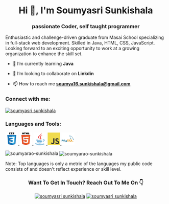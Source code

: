 <h1 align="center">Hi 👋, I'm Soumyasri Sunkishala</h1>
<h3 align="center">passionate Coder, self taught programmer</h3>


<p>Enthusiastic and challenge-driven graduate from Masai School specializing in full-stack web development. Skilled in Java, HTML, CSS, JavaScript. Looking forward to an exciting opportunity to work at a growing organization to enhance the skill set.</p>


- 🌱 I’m currently learning **Java**

- 👯 I’m looking to collaborate on **Linkdin**

- 📫 How to reach me **soumya16.sunkishala@gmail.com**

<h3 align="left">Connect with me:</h3>
<p align="left">
<a href="https://linkedin.com/in/soumyasri sunkishala" target="blank"><img align="center" src="https://raw.githubusercontent.com/rahuldkjain/github-profile-readme-generator/master/src/images/icons/Social/linked-in-alt.svg" alt="soumyasri sunkishala" height="30" width="40" /></a>
</p>

<h3 align="left">Languages and Tools:</h3>
<p align="left"> <a href="https://www.w3schools.com/css/" target="_blank" rel="noreferrer"> <img src="https://raw.githubusercontent.com/devicons/devicon/master/icons/css3/css3-original-wordmark.svg" alt="css3" width="40" height="40"/> </a> <a href="https://www.w3.org/html/" target="_blank" rel="noreferrer"> <img src="https://raw.githubusercontent.com/devicons/devicon/master/icons/html5/html5-original-wordmark.svg" alt="html5" width="40" height="40"/> </a> <a href="https://www.java.com" target="_blank" rel="noreferrer"> <img src="https://raw.githubusercontent.com/devicons/devicon/master/icons/java/java-original.svg" alt="java" width="40" height="40"/> </a> <a href="https://developer.mozilla.org/en-US/docs/Web/JavaScript" target="_blank" rel="noreferrer"> <img src="https://raw.githubusercontent.com/devicons/devicon/master/icons/javascript/javascript-original.svg" alt="javascript" width="40" height="40"/> </a> <a href="https://www.mysql.com/" target="_blank" rel="noreferrer"> <img src="https://raw.githubusercontent.com/devicons/devicon/master/icons/mysql/mysql-original-wordmark.svg" alt="mysql" width="40" height="40"/> </a> </p>

<p><img align="left" src="https://github-readme-stats.vercel.app/api/top-langs?username=soumyarao-sunkishala&show_icons=true&locale=en&layout=compact" alt="soumyarao-sunkishala" /></p>

<p>&nbsp;<img align="center" src="https://github-readme-stats.vercel.app/api?username=soumyarao-sunkishala&show_icons=true&locale=en" alt="soumyarao-sunkishala" /></p>


<p>Note: Top languages is only a metric of the languages my public code consists of and doesn't reflect experience or skill level.</p>

<h3 align="center">Want To Get In Touch? Reach Out To Me On 👇</h3>

<p align="center">
<a href="https://linkedin.com/in/soumyasri sunkishala" target="blank"><img align="center" src="https://raw.githubusercontent.com/rahuldkjain/github-profile-readme-generator/master/src/images/icons/Social/linked-in-alt.svg" alt="soumyasri sunkishala" height="30" width="40" /></a>
<a href="soumya16.sunkishala@gmail.com" target="blank"><img align="center" src="https://www.logo.wine/a/logo/Gmail/Gmail-Logo.wine.svg" alt="soumyasri sunkishala" height="30" width="40" /></a>
</p>
